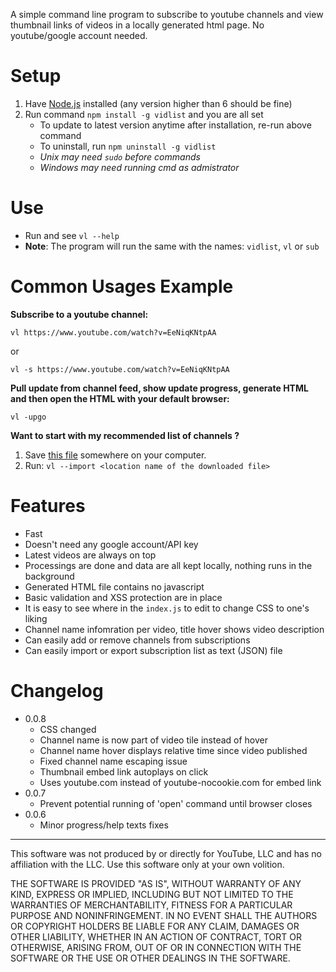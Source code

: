 A simple command line program to subscribe to youtube channels and
view thumbnail links of videos in a locally generated html page. No
youtube/google account needed.

# Setup

1. Have [Node.js](https://nodejs.org/en/) installed (any version
   higher than 6 should be fine)
2. Run command `npm install -g vidlist` and you are all set
    + To update to latest version anytime after installation, re-run above command
    + To uninstall, run `npm uninstall -g vidlist`
    + _Unix may need `sudo` before commands_
    + _Windows may need running cmd as admistrator_

# Use

+ Run and see `vl --help`
+ **Note**: The program will run the same with the names: `vidlist`, `vl` or `sub`

# Common Usages Example

**Subscribe to a youtube channel:**

`vl https://www.youtube.com/watch?v=EeNiqKNtpAA`

or

`vl -s https://www.youtube.com/watch?v=EeNiqKNtpAA`

**Pull update from channel feed, show update progress, generate HTML and then open the HTML with your default browser:**

`vl -upgo`

**Want to start with my recommended list of channels ?**

1. Save [this file](https://raw.githubusercontent.com/dxwc/subscribe/files/subscriptions.json) somewhere on your computer.
2. Run: `vl --import <location name of the downloaded file>`

# Features

+ Fast
+ Doesn't need any google account/API key
+ Latest videos are always on top
+ Processings are done and data are all kept locally, nothing runs in the background
+ Generated HTML file contains no javascript
+ Basic validation and XSS protection are in place
+ It is easy to see where in the `index.js` to edit to change CSS to one's liking
+ Channel name infomration per video, title hover shows video description
+ Can easily add or remove channels from subscriptions
+ Can easily import or export subscription list as text (JSON) file

# Changelog

+ 0.0.8
    + CSS changed
    + Channel name is now part of video tile instead of hover
    + Channel name hover displays relative time since video published
    + Fixed channel name escaping issue
    + Thumbnail embed link autoplays on click
    + Uses youtube.com instead of youtube-nocookie.com for embed link
+ 0.0.7
    + Prevent potential running of 'open' command until browser closes
+ 0.0.6
    + Minor progress/help texts fixes

----

This software was not produced by or directly for YouTube, LLC and has no
affiliation with the LLC. Use this software only at your own volition.

THE SOFTWARE IS PROVIDED "AS IS", WITHOUT WARRANTY OF ANY KIND, EXPRESS OR
IMPLIED, INCLUDING BUT NOT LIMITED TO THE WARRANTIES OF MERCHANTABILITY,
FITNESS FOR A PARTICULAR PURPOSE AND NONINFRINGEMENT. IN NO EVENT SHALL THE
AUTHORS OR COPYRIGHT HOLDERS BE LIABLE FOR ANY CLAIM, DAMAGES OR OTHER
LIABILITY, WHETHER IN AN ACTION OF CONTRACT, TORT OR OTHERWISE, ARISING FROM,
OUT OF OR IN CONNECTION WITH THE SOFTWARE OR THE USE OR OTHER DEALINGS IN THE
SOFTWARE.
